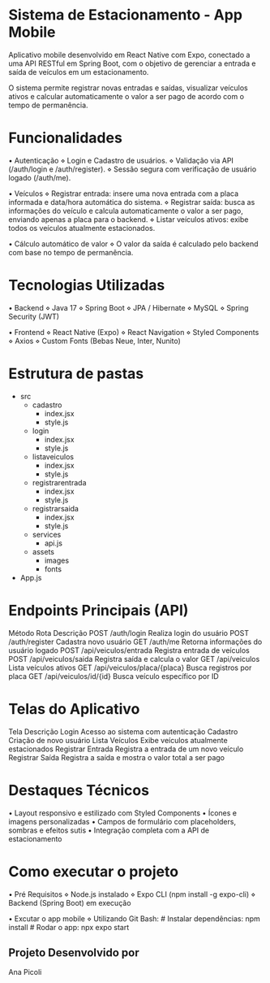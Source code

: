 # Sistema de Estacionamento - App Mobile
  Aplicativo mobile desenvolvido em React Native com Expo, conectado a uma API RESTful em Spring Boot, com o objetivo de gerenciar a entrada e saída de veículos em um estacionamento.
  
  O sistema permite registrar novas entradas e saídas, visualizar veículos ativos e calcular automaticamente o valor a ser pago de acordo com o tempo de permanência.

# Funcionalidades
  • Autenticação
    ⋄ Login e Cadastro de usuários.
    ⋄ Validação via API (/auth/login e /auth/register).
    ⋄ Sessão segura com verificação de usuário logado (/auth/me).
  
  • Veículos
    ⋄ Registrar entrada: insere uma nova entrada com a placa informada e data/hora automática do sistema.
    ⋄ Registrar saída: busca as informações do veículo e calcula automaticamente o valor a ser pago, enviando apenas a placa para o backend.
    ⋄ Listar veículos ativos: exibe todos os veículos atualmente estacionados.
  
  • Cálculo automático de valor
    ⋄ O valor da saída é calculado pelo backend com base no tempo de permanência.
  
# Tecnologias Utilizadas
  • Backend
    ⋄ Java 17
    ⋄ Spring Boot
    ⋄ JPA / Hibernate
    ⋄ MySQL
    ⋄ Spring Security (JWT)
  
  • Frontend
    ⋄ React Native (Expo)
    ⋄ React Navigation
    ⋄ Styled Components
    ⋄ Axios
    ⋄ Custom Fonts (Bebas Neue, Inter, Nunito)

# Estrutura de pastas
  - src
    - cadastro
      - index.jsx
      - style.js
    - login
      - index.jsx
      - style.js
    - listaveiculos
      - index.jsx
      - style.js
    - registrarentrada
      - index.jsx
      - style.js
    - registrarsaida
      - index.jsx
      - style.js
    - services
      - api.js
    - assets
      - images
      - fonts
  - App.js

# Endpoints Principais (API)
  Método                Rota                               Descrição
  POST                  /auth/login                        Realiza login do usuário
  POST                  /auth/register                     Cadastra novo usuário
  GET                   /auth/me                           Retorna informações do usuário logado
  POST                  /api/veiculos/entrada              Registra entrada de veículos
  POST                  /api/veiculos/saida                Registra saída e calcula o valor
  GET                   /api/veiculos                      Lista veículos ativos
  GET                   /api/veiculos/placa/{placa}        Busca registros por placa
  GET                   /api/veiculos/id/{id}              Busca veículo específico por ID

# Telas do Aplicativo
  Tela                      Descrição
  Login                     Acesso ao sistema com autenticação
  Cadastro                  Criação de novo usuário
  Lista Veículos            Exibe veículos atualmente estacionados
  Registrar Entrada         Registra a entrada de um novo veículo
  Registrar Saída           Registra a saída e mostra o valor total a ser pago

# Destaques Técnicos
  • Layout responsivo e estilizado com Styled Components
  • Ícones e imagens personalizadas
  • Campos de formulário com placeholders, sombras e efeitos sutis
  • Integração completa com a API de estacionamento

# Como executar o projeto
  • Pré Requisitos
    ⋄ Node.js instalado
    ⋄ Expo CLI (npm install -g expo-cli)
    ⋄ Backend (Spring Boot) em execução

  • Excutar o app mobile
    ⋄ Utilizando Git Bash:
      # Instalar dependências:
        npm install
      # Rodar o app:
        npx expo start

## Projeto Desenvolvido por
  Ana Picoli
